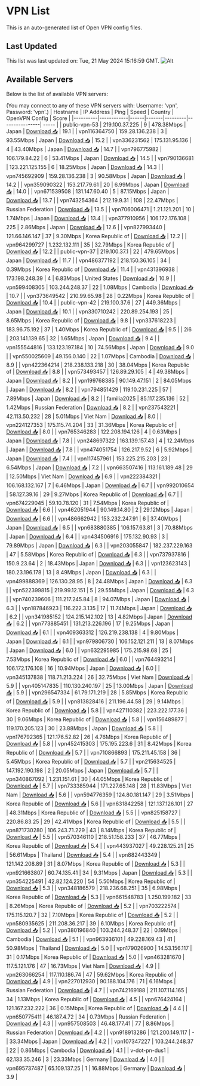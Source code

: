 # VPN List

This is an auto-generated list of Open VPN config files.

## Last Updated

This list was last updated on: Tue, 21 May 2024 15:16:59 GMT.
![Alt](https://repobeats.axiom.co/api/embed/186b98318ef1479477931607c1ad7d823f12451f.svg "Repobeats analytics image")

## Available Servers

Below is the list of available VPN servers:

(You may connect to any of these VPN servers with: Username: 'vpn', Password: 'vpn'.)
| Hostname | IP Address | Ping | Speed | Country | OpenVPN Config | Score |
|----------|------------|------|-------|---------|----------------| ----- |
| public-vpn-53 | 219.100.37.225 | 9 | 478.38Mbps | Japan | [Download 📥](./configs/server_0_JP.ovpn) | 19.1 |
| vpn116364750 | 159.28.136.238 | 3 | 93.55Mbps | Japan | [Download 📥](./configs/server_1_JP.ovpn) | 15.2 |
| vpn336231562 | 175.131.95.136 | 4 | 43.40Mbps | Japan | [Download 📥](./configs/server_2_JP.ovpn) | 14.7 |
| vpn796775982 | 106.179.84.22 | 6 | 53.41Mbps | Japan | [Download 📥](./configs/server_3_JP.ovpn) | 14.5 |
| vpn790136681 | 123.221.125.155 | 6 | 18.25Mbps | Japan | [Download 📥](./configs/server_4_JP.ovpn) | 14.3 |
| vpn745692909 | 159.28.136.238 | 3 | 90.58Mbps | Japan | [Download 📥](./configs/server_5_JP.ovpn) | 14.2 |
| vpn359090322 | 153.217.79.61 | 20 | 6.99Mbps | Japan | [Download 📥](./configs/server_6_JP.ovpn) | 14.0 |
| vpn671539508 | 131.147.60.40 | 5 | 87.15Mbps | Japan | [Download 📥](./configs/server_7_JP.ovpn) | 13.7 |
| vpn743254364 | 212.19.9.31 | 108 | 22.47Mbps | Russian Federation | [Download 📥](./configs/server_8_RU.ovpn) | 13.5 |
| vpn706006471 | 1.21.121.201 | 10 | 1.74Mbps | Japan | [Download 📥](./configs/server_9_JP.ovpn) | 13.4 |
| vpn377910956 | 106.172.176.108 | 225 | 2.86Mbps | Japan | [Download 📥](./configs/server_10_JP.ovpn) | 12.6 |
| vpn827993440 | 121.66.146.147 | 37 | 9.30Mbps | Korea Republic of | [Download 📥](./configs/server_11_KR.ovpn) | 12.2 |
| vpn964299727 | 1.232.132.111 | 35 | 32.79Mbps | Korea Republic of | [Download 📥](./configs/server_12_KR.ovpn) | 12.2 |
| public-vpn-37 | 219.100.37.1 | 22 | 479.65Mbps | Japan | [Download 📥](./configs/server_13_JP.ovpn) | 11.7 |
| vpn486377192 | 218.150.36.105 | 34 | 0.39Mbps | Korea Republic of | [Download 📥](./configs/server_14_KR.ovpn) | 11.4 |
| vpn431396938 | 173.198.248.39 | 4 | 6.83Mbps | United States | [Download 📥](./configs/server_15_US.ovpn) | 10.9 |
| vpn599408305 | 103.244.248.37 | 22 | 1.08Mbps | Cambodia | [Download 📥](./configs/server_16_KH.ovpn) | 10.7 |
| vpn373649542 | 210.99.65.98 | 28 | 0.22Mbps | Korea Republic of | [Download 📥](./configs/server_17_KR.ovpn) | 10.4 |
| public-vpn-42 | 219.100.37.6 | 27 | 449.36Mbps | Japan | [Download 📥](./configs/server_18_JP.ovpn) | 10.1 |
| vpn330710242 | 220.89.254.193 | 25 | 8.65Mbps | Korea Republic of | [Download 📥](./configs/server_19_KR.ovpn) | 9.8 |
| vpn337618223 | 183.96.75.192 | 37 | 1.40Mbps | Korea Republic of | [Download 📥](./configs/server_20_KR.ovpn) | 9.5 |
| 2i6 | 203.141.139.65 | 32 | 1.65Mbps | Japan | [Download 📥](./configs/server_21_JP.ovpn) | 9.4 |
| vpn155544816 | 133.123.197.184 | 10 | 74.56Mbps | Japan | [Download 📥](./configs/server_22_JP.ovpn) | 9.0 |
| vpn550025609 | 49.156.0.140 | 22 | 1.07Mbps | Cambodia | [Download 📥](./configs/server_23_KH.ovpn) | 8.9 |
| vpn422364214 | 218.238.133.218 | 30 | 38.04Mbps | Korea Republic of | [Download 📥](./configs/server_24_KR.ovpn) | 8.8 |
| vpn573493457 | 126.89.29.105 | 4 | 49.38Mbps | Japan | [Download 📥](./configs/server_25_JP.ovpn) | 8.2 |
| vpn199768385 | 90.149.47.151 | 2 | 84.05Mbps | Japan | [Download 📥](./configs/server_26_JP.ovpn) | 8.2 |
| vpn794851429 | 119.10.231.225 | 57 | 7.89Mbps | Japan | [Download 📥](./configs/server_27_JP.ovpn) | 8.2 |
| familia2025 | 85.117.235.136 | 52 | 1.42Mbps | Russian Federation | [Download 📥](./configs/server_28_RU.ovpn) | 8.2 |
| vpn237543221 | 42.113.50.232 | 28 | 5.01Mbps | Viet Nam | [Download 📥](./configs/server_29_VN.ovpn) | 8.0 |
| vpn224127353 | 175.115.74.204 | 33 | 31.36Mbps | Korea Republic of | [Download 📥](./configs/server_30_KR.ovpn) | 8.0 |
| vpn765346283 | 122.208.194.126 | 4 | 0.63Mbps | Japan | [Download 📥](./configs/server_31_JP.ovpn) | 7.8 |
| vpn248697322 | 163.139.157.43 | 4 | 12.24Mbps | Japan | [Download 📥](./configs/server_32_JP.ovpn) | 7.8 |
| vpn474051754 | 126.217.9.52 | 6 | 5.92Mbps | Japan | [Download 📥](./configs/server_33_JP.ovpn) | 7.4 |
| vpn117457961 | 153.225.215.203 | 23 | 6.54Mbps | Japan | [Download 📥](./configs/server_34_JP.ovpn) | 7.2 |
| vpn663507416 | 113.161.189.48 | 29 | 12.50Mbps | Viet Nam | [Download 📥](./configs/server_35_VN.ovpn) | 6.9 |
| vpn222384321 | 106.168.132.167 | 7 | 6.46Mbps | Japan | [Download 📥](./configs/server_36_JP.ovpn) | 6.7 |
| vpn992010654 | 58.127.39.16 | 29 | 9.27Mbps | Korea Republic of | [Download 📥](./configs/server_37_KR.ovpn) | 6.7 |
| vpn674229045 | 59.10.78.120 | 31 | 7.54Mbps | Korea Republic of | [Download 📥](./configs/server_38_KR.ovpn) | 6.6 |
| vpn462051944 | 90.149.14.80 | 2 | 29.12Mbps | Japan | [Download 📥](./configs/server_39_JP.ovpn) | 6.6 |
| vpn486662942 | 153.232.247.91 | 6 | 37.40Mbps | Japan | [Download 📥](./configs/server_40_JP.ovpn) | 6.5 |
| vpn683880385 | 106.157.63.81 | 3 | 70.88Mbps | Japan | [Download 📥](./configs/server_41_JP.ovpn) | 6.4 |
| vpn434506916 | 175.132.90.93 | 3 | 79.89Mbps | Japan | [Download 📥](./configs/server_42_JP.ovpn) | 6.3 |
| vpn203055847 | 182.237.229.163 | 47 | 5.58Mbps | Korea Republic of | [Download 📥](./configs/server_43_KR.ovpn) | 6.3 |
| vpn737937816 | 150.9.23.64 | 2 | 18.43Mbps | Japan | [Download 📥](./configs/server_44_JP.ovpn) | 6.3 |
| vpn123623143 | 180.23.196.178 | 13 | 8.49Mbps | Japan | [Download 📥](./configs/server_45_JP.ovpn) | 6.3 |
| vpn499888369 | 126.130.28.95 | 8 | 24.48Mbps | Japan | [Download 📥](./configs/server_46_JP.ovpn) | 6.3 |
| vpn522399815 | 219.99.12.151 | 5 | 29.55Mbps | Japan | [Download 📥](./configs/server_47_JP.ovpn) | 6.3 |
| vpn740239606 | 111.217.245.84 | 8 | 94.07Mbps | Japan | [Download 📥](./configs/server_48_JP.ovpn) | 6.3 |
| vpn187846923 | 116.222.3.135 | 17 | 11.74Mbps | Japan | [Download 📥](./configs/server_49_JP.ovpn) | 6.2 |
| vpn341985152 | 124.215.142.102 | 13 | 4.82Mbps | Japan | [Download 📥](./configs/server_50_JP.ovpn) | 6.2 |
| vpn773885451 | 131.213.226.196 | 17 | 9.25Mbps | Japan | [Download 📥](./configs/server_51_JP.ovpn) | 6.1 |
| vpn409363312 | 126.219.238.138 | 4 | 9.80Mbps | Japan | [Download 📥](./configs/server_52_JP.ovpn) | 6.1 |
| vpn979806730 | 106.152.121.211 | 13 | 8.07Mbps | Japan | [Download 📥](./configs/server_53_JP.ovpn) | 6.0 |
| vpn632295985 | 175.215.98.68 | 25 | 7.53Mbps | Korea Republic of | [Download 📥](./configs/server_54_KR.ovpn) | 6.0 |
| vpn764493214 | 106.172.176.108 | 16 | 10.94Mbps | Japan | [Download 📥](./configs/server_55_JP.ovpn) | 6.0 |
| vpn345137838 | 118.71.213.224 | 26 | 32.75Mbps | Viet Nam | [Download 📥](./configs/server_56_VN.ovpn) | 5.9 |
| vpn405147835 | 110.130.240.197 | 25 | 13.00Mbps | Japan | [Download 📥](./configs/server_57_JP.ovpn) | 5.9 |
| vpn296547334 | 61.79.171.219 | 28 | 5.85Mbps | Korea Republic of | [Download 📥](./configs/server_58_KR.ovpn) | 5.9 |
| vpn813828416 | 211.196.44.58 | 29 | 9.14Mbps | Korea Republic of | [Download 📥](./configs/server_59_KR.ovpn) | 5.8 |
| vpn427110382 | 223.222.177.36 | 30 | 9.06Mbps | Korea Republic of | [Download 📥](./configs/server_60_KR.ovpn) | 5.8 |
| vpn156489877 | 119.170.205.123 | 30 | 23.88Mbps | Japan | [Download 📥](./configs/server_61_JP.ovpn) | 5.8 |
| vpn176792365 | 121.176.52.82 | 26 | 4.76Mbps | Korea Republic of | [Download 📥](./configs/server_62_KR.ovpn) | 5.8 |
| vpn452415303 | 175.195.223.6 | 31 | 8.42Mbps | Korea Republic of | [Download 📥](./configs/server_63_KR.ovpn) | 5.7 |
| vpn710866893 | 175.211.45.158 | 36 | 5.45Mbps | Korea Republic of | [Download 📥](./configs/server_64_KR.ovpn) | 5.7 |
| vpn215634525 | 147.192.190.198 | 2 | 20.05Mbps | Japan | [Download 📥](./configs/server_65_JP.ovpn) | 5.7 |
| vpn340867092 | 1.231.151.61 | 30 | 44.05Mbps | Korea Republic of | [Download 📥](./configs/server_66_KR.ovpn) | 5.7 |
| vpn733385944 | 171.227.65.148 | 28 | 11.83Mbps | Viet Nam | [Download 📥](./configs/server_67_VN.ovpn) | 5.6 |
| vpn594776359 | 124.80.181.147 | 29 | 3.51Mbps | Korea Republic of | [Download 📥](./configs/server_68_KR.ovpn) | 5.6 |
| vpn631842258 | 121.137.126.101 | 27 | 48.31Mbps | Korea Republic of | [Download 📥](./configs/server_69_KR.ovpn) | 5.5 |
| vpn825158727 | 220.86.83.25 | 29 | 42.41Mbps | Korea Republic of | [Download 📥](./configs/server_70_KR.ovpn) | 5.5 |
| vpn871730280 | 106.243.71.229 | 43 | 8.14Mbps | Korea Republic of | [Download 📥](./configs/server_71_KR.ovpn) | 5.5 |
| vpn570346110 | 218.51.158.233 | 37 | 46.77Mbps | Korea Republic of | [Download 📥](./configs/server_72_KR.ovpn) | 5.4 |
| vpn443937027 | 49.228.125.21 | 25 | 56.61Mbps | Thailand | [Download 📥](./configs/server_73_TH.ovpn) | 5.4 |
| vpn882443349 | 121.142.208.89 | 31 | 8.07Mbps | Korea Republic of | [Download 📥](./configs/server_74_KR.ovpn) | 5.3 |
| vpn921663807 | 60.74.135.41 | 34 | 9.31Mbps | Japan | [Download 📥](./configs/server_75_JP.ovpn) | 5.3 |
| vpn354225491 | 42.82.124.220 | 54 | 5.50Mbps | Korea Republic of | [Download 📥](./configs/server_76_KR.ovpn) | 5.3 |
| vpn348186579 | 218.236.68.251 | 35 | 6.98Mbps | Korea Republic of | [Download 📥](./configs/server_77_KR.ovpn) | 5.3 |
| vpn661548783 | 1.250.199.182 | 33 | 8.26Mbps | Korea Republic of | [Download 📥](./configs/server_78_KR.ovpn) | 5.2 |
| vpn703222574 | 175.115.120.7 | 32 | 7.10Mbps | Korea Republic of | [Download 📥](./configs/server_79_KR.ovpn) | 5.2 |
| vpn580935625 | 211.208.36.217 | 39 | 6.10Mbps | Korea Republic of | [Download 📥](./configs/server_80_KR.ovpn) | 5.2 |
| vpn380196840 | 103.244.248.37 | 22 | 0.19Mbps | Cambodia | [Download 📥](./configs/server_81_KH.ovpn) | 5.1 |
| vpn963936101 | 49.228.169.43 | 41 | 50.98Mbps | Thailand | [Download 📥](./configs/server_82_TH.ovpn) | 5.0 |
| vpn179026900 | 14.53.156.117 | 31 | 0.17Mbps | Korea Republic of | [Download 📥](./configs/server_83_KR.ovpn) | 5.0 |
| vpn463281670 | 117.5.121.176 | 47 | 16.73Mbps | Viet Nam | [Download 📥](./configs/server_84_VN.ovpn) | 4.9 |
| vpn263066254 | 117.110.186.74 | 47 | 59.62Mbps | Korea Republic of | [Download 📥](./configs/server_85_KR.ovpn) | 4.9 |
| vpn227012930 | 90.188.104.176 | 71 | 6.16Mbps | Russian Federation | [Download 📥](./configs/server_86_RU.ovpn) | 4.7 |
| vpn742169188 | 211.107.114.165 | 34 | 1.13Mbps | Korea Republic of | [Download 📥](./configs/server_87_KR.ovpn) | 4.5 |
| vpn676424164 | 121.167.232.222 | 36 | 0.15Mbps | Korea Republic of | [Download 📥](./configs/server_88_KR.ovpn) | 4.4 |
| vpn650775411 | 46.187.4.72 | 34 | 0.73Mbps | Russian Federation | [Download 📥](./configs/server_89_RU.ovpn) | 4.3 |
| vpn957508503 | 46.48.177.41 | 77 | 8.86Mbps | Russian Federation | [Download 📥](./configs/server_90_RU.ovpn) | 4.2 |
| vpn918913286 | 121.200.149.117 | - | 33.34Mbps | Japan | [Download 📥](./configs/server_91_JP.ovpn) | 4.2 |
| vpn107347227 | 103.244.248.37 | 22 | 0.86Mbps | Cambodia | [Download 📥](./configs/server_92_KH.ovpn) | 4.1 |
| v-dot-pn-dus1 | 62.133.35.246 | 3 | 23.33Mbps | Germany | [Download 📥](./configs/server_93_DE.ovpn) | 4.0 |
| vpn695737487 | 65.109.137.25 | 1 | 16.88Mbps | Germany | [Download 📥](./configs/server_94_DE.ovpn) | 3.9 |
